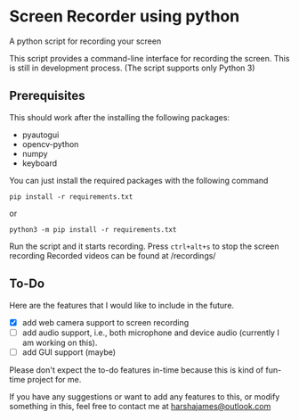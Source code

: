 # Screen Recorder using python
A python script for recording your screen

This script provides a command-line interface for recording the screen. This is still in development process.
(The script supports only Python 3)
## Prerequisites
This should work after the installing the following packages:
* pyautogui
* opencv-python
* numpy
* keyboard

You can just install the required packages with the following command
```
pip install -r requirements.txt
```
or
```
python3 -m pip install -r requirements.txt
```

Run the script and it starts recording.
Press ``ctrl+alt+s`` to stop the screen recording
Recorded videos can be found at <project folder>/recordings/
## To-Do
Here are the features that I would like to include in the future.
- [x] add web camera support to screen recording
- [ ] add audio support, i.e., both microphone and device audio (currently I am working on this).
- [ ] add GUI support (maybe)

Please don't expect the to-do features in-time because this is kind of fun-time project for me.

If you have any suggestions or want to add any features to this, or modify something in this, feel free to contact me at harshajames@outlook.com
